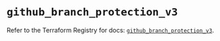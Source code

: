 # `github_branch_protection_v3`

Refer to the Terraform Registry for docs: [`github_branch_protection_v3`](https://registry.terraform.io/providers/integrations/github/6.2.0/docs/resources/branch_protection_v3).
